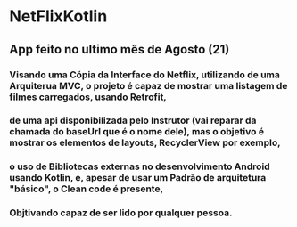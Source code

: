 # NetFlixKotlin

## App feito no ultimo mês de Agosto (21) 


### Visando uma Cópia da Interface do Netflix, utilizando de uma Arquiterua MVC, o projeto é capaz de mostrar uma listagem de filmes carregados, usando Retrofit,
### de uma api disponibilizada pelo Instrutor (vai reparar da chamada do baseUrl que é o nome dele), mas o objetivo é mostrar os elementos de layouts, RecyclerView por exemplo, 
### o uso de Bibliotecas externas no desenvolvimento Android usando Kotlin, e, apesar de usar um Padrão de arquitetura "básico", o Clean code é presente,
### Objtivando capaz de ser lido por qualquer pessoa.
